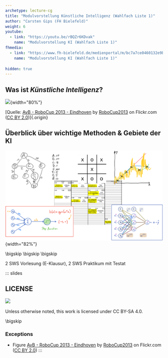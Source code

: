 ```yaml
---
archetype: lecture-cg
title: "Modulvorstellung Künstliche Intelligenz (Wahlfach Liste 1)"
author: "Carsten Gips (FH Bielefeld)"
weight: 6
youtube:
  - link: "https://youtu.be/rBQZr6KDvak"
    name: "Modulvorstellung KI (Wahlfach Liste 1)"
fhmedia:
  - link: "https://www.fh-bielefeld.de/medienportal/m/bc7a7ce0460132e9bd7c7f58042ccd93c7b3b89632e1a0e2641ddac2aa6710e8cfca3771fe6cf446804d52f5ee2c174352e15d5aea972d84f6ac7109c40405c9"
    name: "Modulvorstellung KI (Wahlfach Liste 1)"

hidden: true
---
```



## Was ist _Künstliche Intelligenz_?

![](https://live.staticflickr.com/2889/10151827605_911e35be10_c_d.jpg){width="80%"}

[Quelle: [AvB - RoboCup 2013 - Eindhoven](https://www.flickr.com/photos/80267257@N05/10151827605) by [RoboCup2013](https://www.flickr.com/photos/80267257@N05) on Flickr.com ([CC BY 2.0](https://creativecommons.org/licenses/by/2.0/?ref=ccsearch&atype=rich))]{.origin}


## Überblick über wichtige Methoden & Gebiete der KI

![](images/teaser.png){width="82%"}

\bigskip
\bigskip
\bigskip

2 SWS Vorlesung (E-Klausur), 2 SWS Praktikum mit Testat







<!-- DO NOT REMOVE - THIS IS A LAST SLIDE TO INDICATE THE LICENSE AND POSSIBLE EXCEPTIONS (IMAGES, ...). -->
::: slides
## LICENSE
![](https://licensebuttons.net/l/by-sa/4.0/88x31.png)

Unless otherwise noted, this work is licensed under CC BY-SA 4.0.

\bigskip

### Exceptions
*   Figure [AvB - RoboCup 2013 - Eindhoven](https://www.flickr.com/photos/80267257@N05/10151827605) by [RoboCup2013](https://www.flickr.com/photos/80267257@N05) on Flickr.com ([CC BY 2.0](https://creativecommons.org/licenses/by/2.0/?ref=ccsearch&atype=rich))
:::

